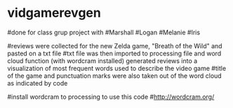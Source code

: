 # vidgamerevgen
#done for class grup project with 
#Marshall #Logan #Melanie #Iris

#reviews were collected for the new Zelda game, "Breath of the Wild" and pasted on a txt file
#txt file was then imported to processing file and word cloud function (with wordcram installed) generated reviews into a visualization of most frequent words used to describe the video game
#title of the game and punctuation marks were also taken out of the word cloud as indicated by code

#install wordcram to processing to use this code
#http://wordcram.org/
